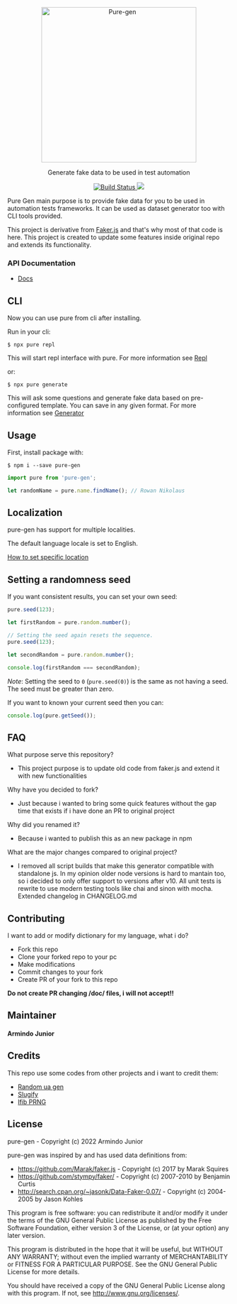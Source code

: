<div>
    <p  align="center">
    	<a>
    	    <img  alt="Pure-gen"  src="https://cdn.statically.io/gh/armindojr/pure-gen/a62e2abc/static/logo/logo-completo-hor.svg"  width="350">
    	</a>
    </p>
</div>

<div>
    <p  align="center">
    	Generate fake data to be used in test automation
    </p>
</div>

<div>
    <p align="center">
      <a href="https://www.travis-ci.com/github/armindojr/pure-gen">
        <img alt="Build Status" src="https://www.travis-ci.com/armindojr/pure-gen.svg?branch=master">
      </a>
      <a href="https://codecov.io/github/armindojr/pure-gen" > 
        <img src="https://codecov.io/github/armindojr/pure-gen/branch/rc-v3/graph/badge.svg?token=V74CBGRUAC"/> 
      </a>
    </p>
</div>
Pure Gen main purpose is to provide fake data for you to be used in automation tests frameworks. It can be used as dataset generator too with CLI tools provided.

This project is derivative from [Faker.js](https://github.com/Marak/faker.js) and that's why most of that code is here. This project is created to update some features inside original repo and extends its functionality.

### API Documentation

- [Docs](https://armindojr.github.io/pure-gen/)

## CLI

Now you can use pure from cli after installing.

Run in your cli:

```
$ npx pure repl
```

This will start repl interface with pure. For more information see [Repl](https://armindojr.github.io/pure-gen/cli/repl)

or:

```
$ npx pure generate
```

This will ask some questions and generate fake data based on pre-configured template. You can save in any given format. For more information see [Generator](https://armindojr.github.io/pure-gen/cli/generator)

## Usage

First, install package with:

```
$ npm i --save pure-gen
```

```js
import pure from 'pure-gen';

let randomName = pure.name.findName(); // Rowan Nikolaus
```

## Localization

pure-gen has support for multiple localities.

The default language locale is set to English.

[How to set specific location](https://armindojr.github.io/pure-gen/pure.html#.setLocale)

## Setting a randomness seed

If you want consistent results, you can set your own seed:

```js
pure.seed(123);

let firstRandom = pure.random.number();

// Setting the seed again resets the sequence.
pure.seed(123);

let secondRandom = pure.random.number();

console.log(firstRandom === secondRandom);
```

_Note_: Setting the seed to `0` (`pure.seed(0)`) is the same as not having a seed. The seed must be greater than zero.

If you want to known your current seed then you can:

```js
console.log(pure.getSeed());
```

## FAQ

What purpose serve this repository?

- This project purpose is to update old code from faker.js and extend it with new functionalities

Why have you decided to fork?

- Just because i wanted to bring some quick features without the gap time that exists if i have done an PR to original project

Why did you renamed it?

- Because i wanted to publish this as an new package in npm

What are the major changes compared to original project?

- I removed all script builds that make this generator compatible with standalone js. In my opinion older node versions is hard to mantain too, so i decided to only offer support to versions after v10. All unit tests is rewrite to use modern testing tools like chai and sinon with mocha. Extended changelog in CHANGELOG.md

## Contributing

I want to add or modify dictionary for my language, what i do?

- Fork this repo
- Clone your forked repo to your pc
- Make modifications
- Commit changes to your fork
- Create PR of your fork to this repo

**Do not create PR changing /doc/ files, i will not accept!!**

## Maintainer

#### Armindo Junior

## Credits

This repo use some codes from other projects and i want to credit them:

- [Random ua gen](https://github.com/picturepan2/modern-random-ua)
- [Slugify](https://github.com/simov/slugify)
- [lfib PRNG](https://github.com/nquinlan/better-random-numbers-for-javascript-mirror)

## License

pure-gen - Copyright (c) 2022 Armindo Junior

pure-gen was inspired by and has used data definitions from:

- https://github.com/Marak/faker.js - Copyright (c) 2017 by Marak Squires
- https://github.com/stympy/faker/ - Copyright (c) 2007-2010 by Benjamin Curtis
- http://search.cpan.org/~jasonk/Data-Faker-0.07/ - Copyright (c) 2004-2005 by Jason Kohles

This program is free software: you can redistribute it and/or modify
it under the terms of the GNU General Public License as published by
the Free Software Foundation, either version 3 of the License, or
(at your option) any later version.

This program is distributed in the hope that it will be useful,
but WITHOUT ANY WARRANTY; without even the implied warranty of
MERCHANTABILITY or FITNESS FOR A PARTICULAR PURPOSE. See the
GNU General Public License for more details.

You should have received a copy of the GNU General Public License
along with this program. If not, see <http://www.gnu.org/licenses/>.
